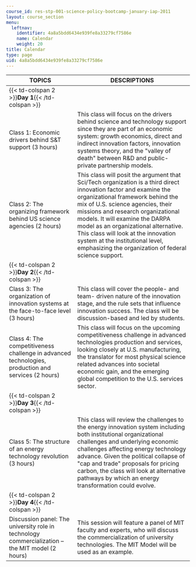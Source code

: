```yaml
---
course_id: res-stp-001-science-policy-bootcamp-january-iap-2011
layout: course_section
menu:
  leftnav:
    identifier: 4a8a5bdd6434e939fe8a33279cf7586e
    name: Calendar
    weight: 20
title: Calendar
type: page
uid: 4a8a5bdd6434e939fe8a33279cf7586e
---
```


| TOPICS | DESCRIPTIONS |
| --- | --- |
| {{< td-colspan 2 >}}**Day 1**{{< /td-colspan >}} ||
| Class 1: Economic drivers behind S&T support (3 hours) | This class will focus on the drivers behind science and technology support since they are part of an economic system: growth economics, direct and indirect innovation factors, innovation systems theory, and the "valley of death" between R&D and public-private partnership models. |
| Class 2: The organizing framework behind US science agencies (2 hours) | This class will posit the argument that Sci/Tech organization is a third direct innovation factor and examine the organizational framework behind the mix of U.S. science agencies, their missions and research organizational models. It will examine the DARPA model as an organizational alternative. This class will look at the innovation system at the institutional level, emphasizing the organization of federal science support. |
| {{< td-colspan 2 >}}**Day 2**{{< /td-colspan >}} ||
| Class 3: The organization of innovation systems at the face-to-face level (3 hours) | This class will cover the people- and team- driven nature of the innovation stage, and the rule sets that influence innovation success. The class will be discussion-based and led by students. |
| Class 4: The competitiveness challenge in advanced technologies, production and services (2 hours) | This class will focus on the upcoming competitiveness challenge in advanced technologies production and services, looking closely at U.S. manufacturing, the translator for most physical science related advances into societal economic gain, and the emerging global competition to the U.S. services sector. |
| {{< td-colspan 2 >}}**Day 3**{{< /td-colspan >}} ||
| Class 5: The structure of an energy technology revolution (3 hours) | This class will review the challenges to the energy innovation system including both institutional organizational challenges and underlying economic challenges affecting energy technology advance. Given the political collapse of "cap and trade" proposals for pricing carbon, the class will look at alternative pathways by which an energy transformation could evolve. |
| {{< td-colspan 2 >}}**Day 4**{{< /td-colspan >}} ||
| Discussion panel: The university role in technology commercialization – the MIT model (2 hours) | This session will feature a panel of MIT faculty and experts, who will discuss the commercialization of university technologies. The MIT Model will be used as an example.